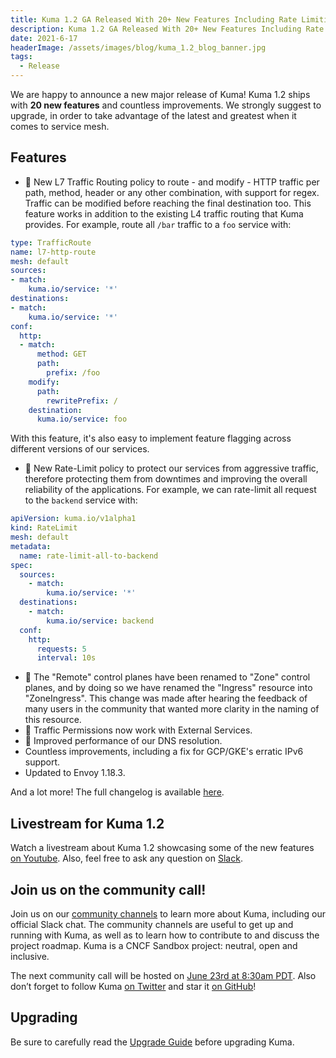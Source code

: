 ```yaml
---
title: Kuma 1.2 GA Released With 20+ New Features Including Rate Limiting and L7 Traffic Routing
description: Kuma 1.2 GA Released With 20+ New Features Including Rate Limiting and L7 Traffic Routing
date: 2021-6-17
headerImage: /assets/images/blog/kuma_1.2_blog_banner.jpg
tags:
  - Release
---
```


We are happy to announce a new major release of Kuma! Kuma 1.2 ships with **20 new features** and countless improvements. We strongly suggest to upgrade, in order to take advantage of the latest and greatest when it comes to service mesh.

## Features

* 🚀 New L7 Traffic Routing policy to route - and modify - HTTP traffic per path, method, header or any other combination, with support for regex. Traffic can be modified before reaching the final destination too. This feature works in addition to the existing L4 traffic routing that Kuma provides. For example, route all `/bar` traffic to a `foo` service with:

```yaml
type: TrafficRoute
name: l7-http-route
mesh: default
sources:
- match:
    kuma.io/service: '*'
destinations:
- match:
    kuma.io/service: '*'
conf:
  http:
  - match:
      method: GET
      path:
        prefix: /foo
    modify:
      path:
        rewritePrefix: /
    destination:
      kuma.io/service: foo
```

With this feature, it's also easy to implement feature flagging across different versions of our services.

* 🚀 New Rate-Limit policy to protect our services from aggressive traffic, therefore protecting them from downtimes and improving the overall reliability of the applications. For example, we can rate-limit all request to the `backend` service with:

```yaml
apiVersion: kuma.io/v1alpha1
kind: RateLimit
mesh: default
metadata:
  name: rate-limit-all-to-backend
spec:
  sources:
    - match:
        kuma.io/service: '*'
  destinations:
    - match:
        kuma.io/service: backend
  conf:
    http:
      requests: 5
      interval: 10s
```

* 🚀 The "Remote" control planes have been renamed to "Zone" control planes, and by doing so we have renamed the "Ingress" resource into "ZoneIngress". This change was made after hearing the feedback of many users in the community that wanted more clarity in the naming of this resource.
* 🚀 Traffic Permissions now work with External Services.
* 🚀 Improved performance of our DNS resolution.
* Countless improvements, including a fix for GCP/GKE's erratic IPv6 support.
* Updated to Envoy 1.18.3.

And a lot more! The full changelog is available [here](https://github.com/kumahq/kuma/blob/master/CHANGELOG.md).

## Livestream for Kuma 1.2

Watch a livestream about Kuma 1.2 showcasing some of the new features [on Youtube](https://www.youtube.com/watch?v=d0_OZ0c44mM&ab_channel=Kong). Also, feel free to ask any question on [Slack](https://kuma.io/community/).

## Join us on the community call!

Join us on our [community channels](https://kuma.io/community/) to learn more about Kuma, including our official Slack chat. The community channels are useful to get up and running with Kuma, as well as to learn how to contribute to and discuss the project roadmap. Kuma is a CNCF Sandbox project: neutral, open and inclusive.

The next community call will be hosted on [June 23rd at 8:30am PDT](https://kuma.io/community/). Also don’t forget to follow Kuma [on Twitter](https://twitter.com/kumamesh) and star it [on GitHub](https://github.com/kumahq/kuma)!

## Upgrading

Be sure to carefully read the [Upgrade Guide](https://github.com/kumahq/kuma/blob/master/UPGRADE.md) before upgrading Kuma.
